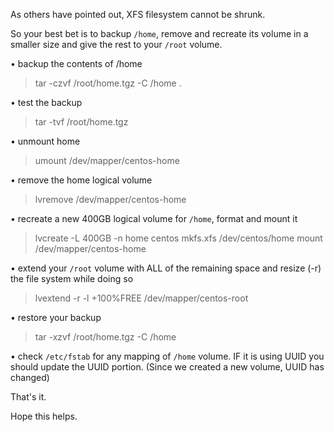 As others have pointed out, XFS filesystem cannot be shrunk.

So your best bet is to backup `/home`, remove and recreate its volume in a smaller size and give the rest to your `/root` volume.

• backup the contents of /home
> tar -czvf /root/home.tgz -C /home .

• test the backup
> tar -tvf /root/home.tgz

• unmount home
> umount /dev/mapper/centos-home

• remove the home logical volume
> lvremove /dev/mapper/centos-home

• recreate a new 400GB logical volume for `/home`, format and mount it
> lvcreate -L 400GB -n home centos
> mkfs.xfs /dev/centos/home
> mount /dev/mapper/centos-home

• extend your `/root` volume with ALL of the remaining space and resize (-r) the file system while doing so
> lvextend -r -l +100%FREE /dev/mapper/centos-root

• restore your backup
> tar -xzvf /root/home.tgz -C /home

• check `/etc/fstab` for any mapping of `/home` volume. IF it is using UUID you should update the UUID portion. (Since we created a new volume, UUID has changed)

That's it.

Hope this helps.
